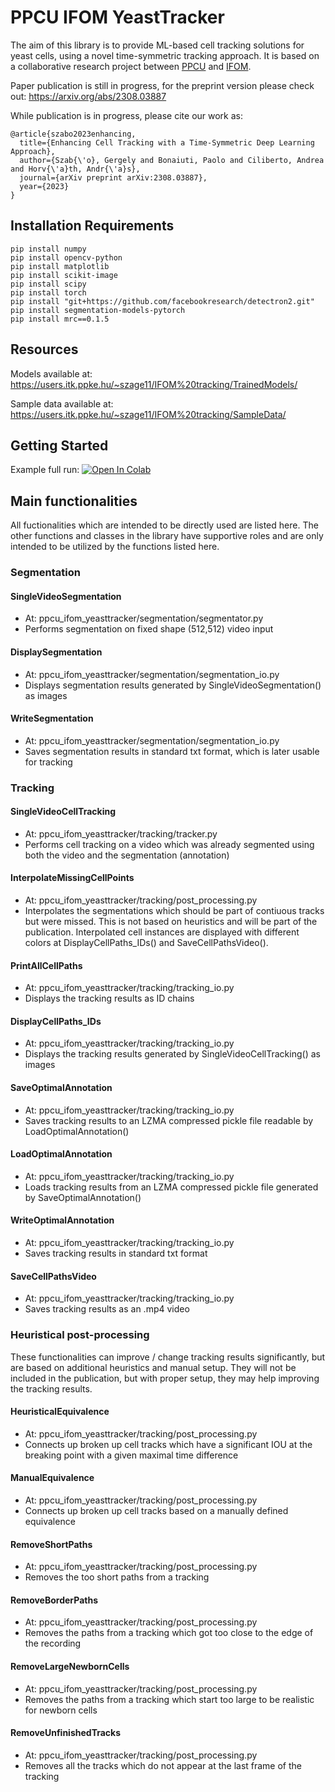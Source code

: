 # PPCU IFOM YeastTracker

The aim of this library is to provide ML-based cell tracking solutions for yeast cells, using a novel time-symmetric tracking approach. It is based on a collaborative research project between [PPCU](https://itk.ppke.hu/en) and [IFOM](https://www.ifom.eu/en/).

Paper publication is still in progress, for the preprint version please check out: 
https://arxiv.org/abs/2308.03887

While publication is in progress, please cite our work as:

```
@article{szabo2023enhancing,
  title={Enhancing Cell Tracking with a Time-Symmetric Deep Learning Approach},
  author={Szab{\'o}, Gergely and Bonaiuti, Paolo and Ciliberto, Andrea and Horv{\'a}th, Andr{\'a}s},
  journal={arXiv preprint arXiv:2308.03887},
  year={2023}
}
```

## Installation Requirements
      
```
pip install numpy
pip install opencv-python
pip install matplotlib
pip install scikit-image
pip install scipy
pip install torch
pip install "git+https://github.com/facebookresearch/detectron2.git"
pip install segmentation-models-pytorch
pip install mrc==0.1.5
```

## Resources

Models available at:
https://users.itk.ppke.hu/~szage11/IFOM%20tracking/TrainedModels/

Sample data available at:
https://users.itk.ppke.hu/~szage11/IFOM%20tracking/SampleData/

## Getting Started

Example full run:
[![Open In Colab](https://img.shields.io/badge/Open%20in%20Colab-Open%20Notebook-blue?logo=google-colab)](https://colab.research.google.com/drive/1RezYwQdPQ-eFsBE7oWcIbqv4ylTywhs2?usp=drive_link)

## Main functionalities

All fuctionalities which are intended to be directly used are listed here. The other functions and classes in the library have supportive roles and are only intended to be utilized by the functions listed here.

### Segmentation
#### SingleVideoSegmentation
- At: ppcu_ifom_yeasttracker/segmentation/segmentator.py
- Performs segmentation on fixed shape (512,512) video input 
#### DisplaySegmentation
- At: ppcu_ifom_yeasttracker/segmentation/segmentation_io.py
- Displays segmentation results generated by SingleVideoSegmentation() as images
#### WriteSegmentation
- At: ppcu_ifom_yeasttracker/segmentation/segmentation_io.py
- Saves segmentation results in standard txt format, which is later usable for tracking

### Tracking
#### SingleVideoCellTracking
- At: ppcu_ifom_yeasttracker/tracking/tracker.py
- Performs cell tracking on a video which was already segmented using both the video and the segmentation (annotation)
#### InterpolateMissingCellPoints
- At: ppcu_ifom_yeasttracker/tracking/post_processing.py
- Interpolates the segmentations which should be part of contiuous tracks but were missed. This is not based on heuristics and will be part of the publication. Interpolated cell instances are displayed with different colors at DisplayCellPaths_IDs() and SaveCellPathsVideo().
#### PrintAllCellPaths
- At: ppcu_ifom_yeasttracker/tracking/tracking_io.py
- Displays the tracking results as ID chains
#### DisplayCellPaths_IDs
- At: ppcu_ifom_yeasttracker/tracking/tracking_io.py
- Displays the tracking results generated by SingleVideoCellTracking() as images
#### SaveOptimalAnnotation
- At: ppcu_ifom_yeasttracker/tracking/tracking_io.py
- Saves tracking results to an LZMA compressed pickle file readable by LoadOptimalAnnotation()
#### LoadOptimalAnnotation
- At: ppcu_ifom_yeasttracker/tracking/tracking_io.py
- Loads tracking results from an LZMA compressed pickle file generated by SaveOptimalAnnotation()
#### WriteOptimalAnnotation
- At: ppcu_ifom_yeasttracker/tracking/tracking_io.py
- Saves tracking results in standard txt format
#### SaveCellPathsVideo
- At: ppcu_ifom_yeasttracker/tracking/tracking_io.py
- Saves tracking results as an .mp4 video

### Heuristical post-processing
These functionalities can improve / change tracking results significantly, but are based on additional heuristics and manual setup. They will not be included in the publication, but with proper setup, they may help improving the tracking results.
#### HeuristicalEquivalence
- At: ppcu_ifom_yeasttracker/tracking/post_processing.py
- Connects up broken up cell tracks which have a significant IOU at the breaking point with a given maximal time difference
#### ManualEquivalence
- At: ppcu_ifom_yeasttracker/tracking/post_processing.py
- Connects up broken up cell tracks based on a manually defined equivalence
#### RemoveShortPaths
- At: ppcu_ifom_yeasttracker/tracking/post_processing.py
- Removes the too short paths from a tracking
#### RemoveBorderPaths
- At: ppcu_ifom_yeasttracker/tracking/post_processing.py
- Removes the paths from a tracking which got too close to the edge of the recording 
#### RemoveLargeNewbornCells
- At: ppcu_ifom_yeasttracker/tracking/post_processing.py
- Removes the paths from a tracking which start too large to be realistic for newborn cells
#### RemoveUnfinishedTracks
- At: ppcu_ifom_yeasttracker/tracking/post_processing.py
- Removes all the tracks which do not appear at the last frame of the tracking